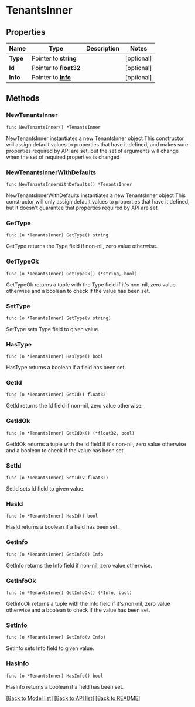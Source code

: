 # TenantsInner

## Properties

Name | Type | Description | Notes
------------ | ------------- | ------------- | -------------
**Type** | Pointer to **string** |  | [optional] 
**Id** | Pointer to **float32** |  | [optional] 
**Info** | Pointer to [**Info**](Info.md) |  | [optional] 

## Methods

### NewTenantsInner

`func NewTenantsInner() *TenantsInner`

NewTenantsInner instantiates a new TenantsInner object
This constructor will assign default values to properties that have it defined,
and makes sure properties required by API are set, but the set of arguments
will change when the set of required properties is changed

### NewTenantsInnerWithDefaults

`func NewTenantsInnerWithDefaults() *TenantsInner`

NewTenantsInnerWithDefaults instantiates a new TenantsInner object
This constructor will only assign default values to properties that have it defined,
but it doesn't guarantee that properties required by API are set

### GetType

`func (o *TenantsInner) GetType() string`

GetType returns the Type field if non-nil, zero value otherwise.

### GetTypeOk

`func (o *TenantsInner) GetTypeOk() (*string, bool)`

GetTypeOk returns a tuple with the Type field if it's non-nil, zero value otherwise
and a boolean to check if the value has been set.

### SetType

`func (o *TenantsInner) SetType(v string)`

SetType sets Type field to given value.

### HasType

`func (o *TenantsInner) HasType() bool`

HasType returns a boolean if a field has been set.

### GetId

`func (o *TenantsInner) GetId() float32`

GetId returns the Id field if non-nil, zero value otherwise.

### GetIdOk

`func (o *TenantsInner) GetIdOk() (*float32, bool)`

GetIdOk returns a tuple with the Id field if it's non-nil, zero value otherwise
and a boolean to check if the value has been set.

### SetId

`func (o *TenantsInner) SetId(v float32)`

SetId sets Id field to given value.

### HasId

`func (o *TenantsInner) HasId() bool`

HasId returns a boolean if a field has been set.

### GetInfo

`func (o *TenantsInner) GetInfo() Info`

GetInfo returns the Info field if non-nil, zero value otherwise.

### GetInfoOk

`func (o *TenantsInner) GetInfoOk() (*Info, bool)`

GetInfoOk returns a tuple with the Info field if it's non-nil, zero value otherwise
and a boolean to check if the value has been set.

### SetInfo

`func (o *TenantsInner) SetInfo(v Info)`

SetInfo sets Info field to given value.

### HasInfo

`func (o *TenantsInner) HasInfo() bool`

HasInfo returns a boolean if a field has been set.


[[Back to Model list]](../README.md#documentation-for-models) [[Back to API list]](../README.md#documentation-for-api-endpoints) [[Back to README]](../README.md)


